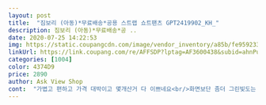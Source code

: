 ```yaml
---
layout: post 
title:  "짐보리 (아동)*무료배송*공용 스트랩 쇼트팬츠 GPT2419902_KH_" 
description: 짐보리 (아동)*무료배송*공 ..
date: 2020-07-25 14:22:53 
img: https://static.coupangcdn.com/image/vendor_inventory/a85b/fe959233ccac1e951749da295470e536cb207dceb35b52586ac57521fe54.jpg 
linkUrl: https://link.coupang.com/re/AFFSDP?lptag=AF3600438&subid=ahnPublicAsk&pageKey=1407077972&itemId=2442809163&vendorItemId=70436551863&traceid=V0-113-0f9dcca0d7fa8523 
categories: [1004] 
color: 4374D9 
price: 2890 
author: Ask View Shop 
cont:  "가볍고 편하고 가격 대박이고 몇개산거 다 이쁘네요<br/>화면보단 좀더 그린빛도는 밝은색인데 그래서 더 이뻐요<br/>" 
---
```

